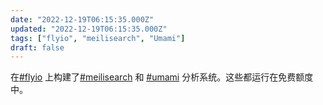 ```yaml
---
date: "2022-12-19T06:15:35.000Z"
updated: "2022-12-19T06:15:35.000Z"
tags: ["flyio", "meilisearch", "Umami"]
draft: false
---
```


在[#flyio](/zh/tags/flyio) 上构建了[#meilisearch](/zh/tags/meilisearch) 和 [#umami](/zh/tags/umami) 分析系统。这些都运行在免费额度中。
